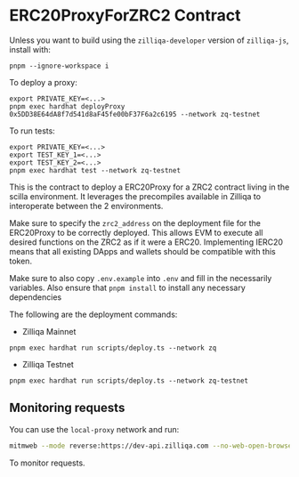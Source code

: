 # ERC20ProxyForZRC2 Contract

Unless you want to build using the `zilliqa-developer` version of `zilliqa-js`, install with:

```shell
pnpm --ignore-workspace i
```

To deploy a proxy:

```shell
export PRIVATE_KEY=<...>
pnpm exec hardhat deployProxy 0x5DD38E64dA8f7d541d8aF45fe00bF37F6a2c6195 --network zq-testnet
```

To run tests:

```shell
export PRIVATE_KEY=<...>
export TEST_KEY_1=<...>
export TEST_KEY_2=<...>
pnpm exec hardhat test --network zq-testnet
```



This is the contract to deploy a ERC20Proxy for a ZRC2 contract living in the scilla environment. It leverages the precompiles available in Zilliqa to interoperate between the 2 environments.

Make sure to specify the `zrc2_address` on the deployment file for the ERC20Proxy to be correctly deployed. This allows EVM to execute all desired functions on the ZRC2 as if it were a ERC20. Implementing IERC20 means that all existing DApps and wallets should be compatible with this token.

Make sure to also copy `.env.example` into `.env` and fill in the necessarily variables. Also ensure that `pnpm install` to install any necessary dependencies

The following are the deployment commands:

- Zilliqa Mainnet

```shell
pnpm exec hardhat run scripts/deploy.ts --network zq
```

- Zilliqa Testnet

```shell
pnpm exec hardhat run scripts/deploy.ts --network zq-testnet
```

## Monitoring requests

You can use the `local-proxy` network and run:

```sh
mitmweb --mode reverse:https://dev-api.zilliqa.com --no-web-open-browser --listen-port 5556 --web-port 5557
```

To monitor requests.
